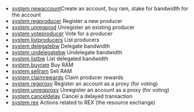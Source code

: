 - [system newaccount](system-newaccount.md)Create an account, buy ram, stake for bandwidth for the account
- [system regproducer](system-regproducer.md)  Register a new producer
- [system unregprod](system-unregprod.md)  Unregister an existing producer
- [system voteproducer](system-voteproducer.md)  Vote for a producer
- [system listproducers](system-listproducers.md)  List producers
- [system delegatebw](system-delegatebw.md) Delegate bandwidth
- [system undelegatebw](system-undelegatebw.md)  Undelegate bandwidth
- [system listbw](system-listbw.md)  List delegated bandwidth
- [system buyram](system-buyram.md)  Buy RAM
- [system sellram](system-sellram.md)  Sell RAM
- [system claimrewards](system-claimrewards.md)  Claim producer rewards
- [system regproxy](system-regproxy.md)  Register an account as a proxy (for voting)
- [system unregproxy](system-unregproxy.md)  Unregister an account as a proxy (for voting)
- [system canceldelay](system-canceldelay.md)  Cancel a delayed transaction
 - [system rex](system-rex) Actions related to REX (the resource exchange)